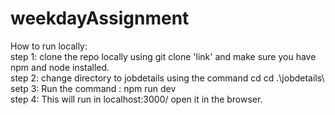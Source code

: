 # weekdayAssignment
How to run locally: <br />
step 1: clone the repo locally using git clone 'link' and make sure you have npm and node installed. <br />
step 2: change directory to jobdetails using the command cd  cd .\jobdetails\ <br />
setp 3: Run the command : npm run dev <br />
step 4: This will run in localhost:3000/ open it in the browser. <br />
